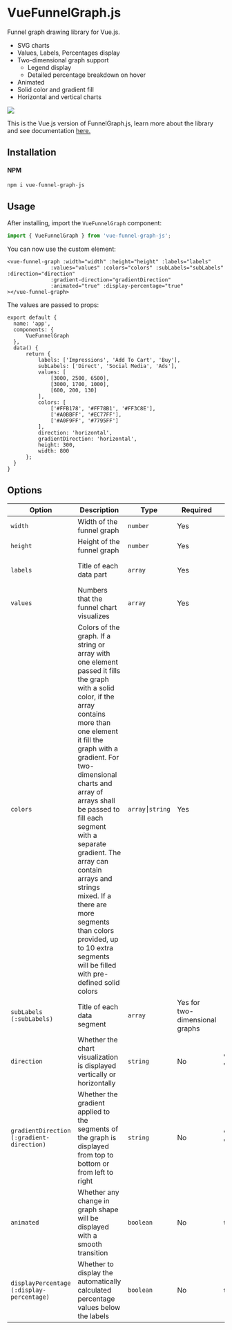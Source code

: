 # VueFunnelGraph.js

Funnel graph drawing library for Vue.js.

* SVG charts
* Values, Labels, Percentages display
* Two-dimensional graph support
  * Legend display
  * Detailed percentage breakdown on hover
* Animated
* Solid color and gradient fill
* Horizontal and vertical charts

<img src="https://i.imgur.com/BEkq4DE.gif">

This is the Vue.js version of FunnelGraph.js, learn more about the library and see documentation [here.](https://github.com/greghub/funnel-graph-js)

## Installation

#### NPM
```js
npm i vue-funnel-graph-js
```

## Usage

After installing, import the `VueFunnelGraph` component:

```js
import { VueFunnelGraph } from 'vue-funnel-graph-js';
```

You can now use the custom element:
```vue
<vue-funnel-graph :width="width" :height="height" :labels="labels"
              :values="values" :colors="colors" :subLabels="subLabels" :direction="direction"
              :gradient-direction="gradientDirection"
              :animated="true" :display-percentage="true"
></vue-funnel-graph>
```

The values are passed to props:
```vuejs
export default {
  name: 'app',
  components: {
      VueFunnelGraph
  },
  data() {
      return {
          labels: ['Impressions', 'Add To Cart', 'Buy'],
          subLabels: ['Direct', 'Social Media', 'Ads'],
          values: [
              [3000, 2500, 6500],
              [3000, 1700, 1000],
              [600, 200, 130]
          ],
          colors: [
              ['#FFB178', '#FF78B1', '#FF3C8E'],
              ['#A0BBFF', '#EC77FF'],
              ['#A0F9FF', '#7795FF']
          ],
          direction: 'horizontal',
          gradientDirection: 'horizontal',
          height: 300,
          width: 800
      };
  }
}
```

## Options

| Option | Description | Type | Required | Options | Default | Example |
|--------|-------------|------|----------|---------|---------|---------|
| `width` | Width of the funnel graph | `number` | Yes | | 0 | 800 |
| `height` | Height of the funnel graph | `number` | Yes | | 0 | 300 |
| `labels` | Title of each data part | `array` | Yes | | | ['Impressions', 'Add To Cart', 'Buy'] |
| `values` | Numbers that the funnel chart visualizes | `array` | Yes | | | [12000, 4700, 930] |
| `colors` | Colors of the graph. If a string or array with one element passed it fills the graph with a solid color, if the array contains more than one element it fill the graph with a gradient. For two-dimensional charts and array of arrays shall be passed to fill each segment with a separate gradient. The array can contain arrays and strings mixed. If a there are more segments than colors provided, up to 10 extra segments will be filled with pre-defined solid colors | `array⎮string` | Yes | | | [12000, 4700, 930] |
| `subLabels (:subLabels)` | Title of each data segment | `array` | Yes for two-dimensional graphs | | | ['Direct', 'Social Media', 'Ads'] |
| `direction` | Whether the chart visualization is displayed vertically or horizontally | `string` | No | 'vertical', 'horizontal' | 'horizontal' | |
| `gradientDirection (:gradient-direction)` | Whether the gradient applied to the segments of the graph is displayed from top to bottom or from left to right | `string` | No | 'vertical', 'horizontal' | 'horizontal' |
| `animated` | Whether any change in graph shape will be displayed with a smooth transition | `boolean` | No | `true`, `false` | `true` | `false` |
| `displayPercentage (:display-percentage)` | Whether to display the automatically calculated percentage values below the labels | `boolean` | No | `true`, `false` | `true` | |
